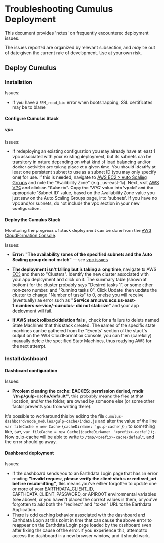 # Troubleshooting Cumulus Deployment

This document provides 'notes' on frequently encountered deployment issues.

The issues reported are organized by relevant subsection, and *may* be out of date given the current rate of development.   Use at your own risk.

## Deploy Cumulus
### Installation
Issues:

- If you have a `PEM_read_bio` error when bootstrapping, SSL certificates may be to blame

#### Configure Cumulus Stack
##### vpc

Issues:

  - If redeploying an existing configuration you may already have at least 1 vpc associated with your existing deployment, but its subnets can be transitory in nature depending on what kind of load balancing and/or docker activities are taking place at a given time.  You should  identify at least one persistent subnet to use as a subnet ID (you may only specify one) for use.    If this is needed, navigate to  [AWS EC2 > Auto Scaling Groups](https://console.aws.amazon.com/ec2/autoscaling/home) and note the "Availibility Zone" (e.g., us-east-1a). Next, visit [AWS VPC](https://console.aws.amazon.com/vpc/home) and click on "Subnets". Copy the 'VPC' value into 'vpcId' and the appropriate 'Subnet ID' value, based on the Availability Zone value you just saw on the Auto Scaling Groups page, into 'subnets'. If you have no vpc and/or subnets, do not include the vpc section in your new configuration.

#### Deploy the Cumulus Stack

Monitoring the progress of stack deployment can be done from the [AWS CloudFormation Console](https://console.aws.amazon.com/cloudformation/home).

Issues:

-  **Error:** __"The availability zones of the specified subnets and the Auto Scaling group do not match"__ -- see [vpc issues](#vpc)

- **The deployment isn't failing but is taking a long time**, navigate to [AWS ECS](https://console.aws.amazon.com/ecs/home) and then to "Clusters". Identify the new cluster associated with your <prefix> app deployment and click on it. The summary table (shown at bottom) for the cluster probably says "Desired tasks 1", or some other non-zero number, and "Running tasks 0". Click Update, then update the cluster to change "Number of tasks" to 0, or else you will receive (eventually) an error such as __"Service arn:aws:ecs:us-east-1:numbers:service/<prefix>-cumulus-<ECS service name> did not stabilize"__ and your app deployment will fail.

- **If AWS stack rollback/deletion fails** , check for a failure to delete named State Machines that this stack created. The names of the specific state machines can be gathered from the "Events" section of the stack's output on the AWS CloudFormation Console; you can then (carefully) manually delete the specified State Machines, thus readying AWS for the next attempt.

### Install dashboard
#### Dashboard configuration
Issues:
-  __Problem clearing the cache: EACCES: permission denied, rmdir '/tmp/gulp-cache/default'__", this probably means the files at that location, and/or the folder, are owned by someone else (or some other factor prevents you from writing there).

  It's possible to workaround this by editing the file `cumulus-dashboard/node_modules/gulp-cache/index.js` and alter the value of the line `var fileCache = new Cache({cacheDirName: 'gulp-cache'});` to something like, say, `var fileCache = new Cache({cacheDirName: '<prefix>-cache'});`. Now gulp-cache will be able to write to `/tmp/<prefix>-cache/default`, and the error should go away.

#### Dashboard deployment
Issues:
- If the dashboard sends you to an Earthdata Login page that has an error reading __"Invalid request, please verify the client status or redirect_uri before resubmitting"__, this means you've either forgotten to update one or more of your EARTHDATA_CLIENT_ID, EARTHDATA_CLIENT_PASSWORD, or APIROOT environmental variables (see above), or you haven't placed the correct values in them, or you've forgotten to add both the "redirect" and "token" URL to the Earthdata Application.
- There is odd caching behavior associated with the dashboard and Earthdata Login at this point in time that can cause the above error to reappear on the Earthdata Login page loaded by the dashboard even after fixing the cause of the error. If you experience this, attempt to access the dashboard in a new browser window, and it should work.
